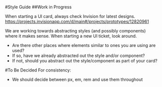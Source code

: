 #Style Guide
##Work in Progress

When starting a UI card, always check Invision for latest designs.
	https://projects.invisionapp.com/d/main#/projects/prototypes/12820961
	
We are working towards abstracting styles (and possibly components) where it makes sense. When starting a new UI ticket, look around. 
* Are there other places where elements similar to ones you are using are used? 
* If so, have we already abstracted out the style and/or component?
* If not, should you abstract out the style/component as part of your card?

#To Be Decided
For consistency:
* We should decide between px, em, rem and use them throughout
